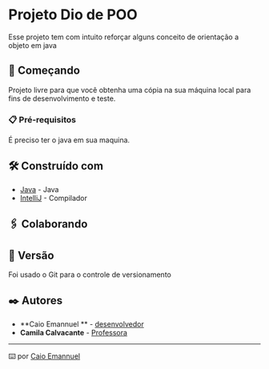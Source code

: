 # Projeto Dio de POO 

Esse projeto tem com intuito reforçar alguns conceito de orientação a objeto em java

## 🚀 Começando

Projeto livre para que você obtenha uma cópia na sua máquina local para fins de desenvolvimento e teste.


### 📋 Pré-requisitos

É preciso ter o java em sua maquina.


## 🛠️ Construído com


* [Java](https://www.oracle.com/br/java/technologies/downloads/) - Java
* [IntelliJ](https://www.jetbrains.com/idea/download/) - Compilador

## 🖇️ Colaborando


## 📌 Versão

Foi usado o Git para o controle de versionamento 

## ✒️ Autores

* **Caio Emannuel ** - [desenvolvedor](https://github.com/CaioEmannuelDiniz)
* **Camila Calvacante** - [Professora](https://github.com/cami-la)




---
⌨️ por [Caio Emannuel](https://github.com/CaioEmannuelDiniz) 
```